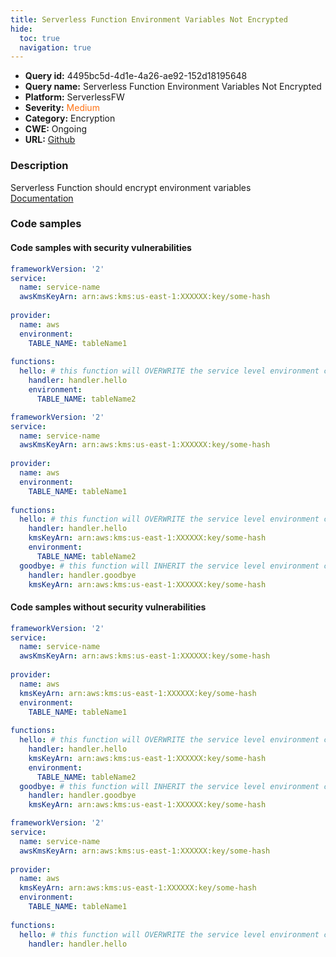 ```yaml
---
title: Serverless Function Environment Variables Not Encrypted
hide:
  toc: true
  navigation: true
---
```


<style>
  .highlight .hll {
    background-color: #ff171742;
  }
  .md-content {
    max-width: 1100px;
    margin: 0 auto;
  }
</style>

-   **Query id:** 4495bc5d-4d1e-4a26-ae92-152d18195648
-   **Query name:** Serverless Function Environment Variables Not Encrypted
-   **Platform:** ServerlessFW
-   **Severity:** <span style="color:#ff7213">Medium</span>
-   **Category:** Encryption
-   **CWE:** Ongoing
-   **URL:** [Github](https://github.com/Checkmarx/kics/tree/master/assets/queries/serverlessFW/serverless_function_environment_variables_not_encrypted)

### Description
Serverless Function should encrypt environment variables<br>
[Documentation](https://www.serverless.com/framework/docs/providers/aws/guide/functions#kms-keys)

### Code samples
#### Code samples with security vulnerabilities
```yml title="Positive test num. 1 - yml file" hl_lines="12 6"
frameworkVersion: '2'
service:
  name: service-name
  awsKmsKeyArn: arn:aws:kms:us-east-1:XXXXXX:key/some-hash
 
provider:
  name: aws
  environment:
    TABLE_NAME: tableName1
 
functions:
  hello: # this function will OVERWRITE the service level environment config above
    handler: handler.hello
    environment:
      TABLE_NAME: tableName2

```
```yml title="Positive test num. 2 - yml file" hl_lines="6"
frameworkVersion: '2'
service:
  name: service-name
  awsKmsKeyArn: arn:aws:kms:us-east-1:XXXXXX:key/some-hash
 
provider:
  name: aws
  environment:
    TABLE_NAME: tableName1
 
functions:
  hello: # this function will OVERWRITE the service level environment config above
    handler: handler.hello
    kmsKeyArn: arn:aws:kms:us-east-1:XXXXXX:key/some-hash
    environment:
      TABLE_NAME: tableName2
  goodbye: # this function will INHERIT the service level environment config above
    handler: handler.goodbye
    kmsKeyArn: arn:aws:kms:us-east-1:XXXXXX:key/some-hash

```


#### Code samples without security vulnerabilities
```yml title="Negative test num. 1 - yml file"
frameworkVersion: '2'
service:
  name: service-name
  awsKmsKeyArn: arn:aws:kms:us-east-1:XXXXXX:key/some-hash
 
provider:
  name: aws
  kmsKeyArn: arn:aws:kms:us-east-1:XXXXXX:key/some-hash
  environment:
    TABLE_NAME: tableName1
 
functions:
  hello: # this function will OVERWRITE the service level environment config above
    handler: handler.hello
    kmsKeyArn: arn:aws:kms:us-east-1:XXXXXX:key/some-hash
    environment:
      TABLE_NAME: tableName2
  goodbye: # this function will INHERIT the service level environment config above
    handler: handler.goodbye
    kmsKeyArn: arn:aws:kms:us-east-1:XXXXXX:key/some-hash

```
```yml title="Negative test num. 2 - yml file"
frameworkVersion: '2'
service:
  name: service-name
  awsKmsKeyArn: arn:aws:kms:us-east-1:XXXXXX:key/some-hash
 
provider:
  name: aws
  kmsKeyArn: arn:aws:kms:us-east-1:XXXXXX:key/some-hash
  environment:
    TABLE_NAME: tableName1
 
functions:
  hello: # this function will OVERWRITE the service level environment config above
    handler: handler.hello
    

```

